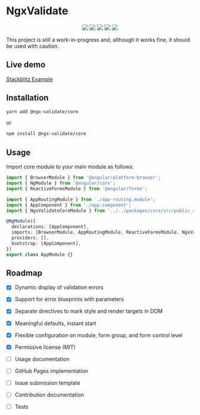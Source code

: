# NgxValidate

<p align="center">
  <img src="https://travis-ci.org/ng-turkey/ngx-validate.svg?branch=master"/>
  <a href="https://codeclimate.com/github/ng-turkey/ngx-validate/maintainability"><img src="https://api.codeclimate.com/v1/badges/1e3e683f0e67e72d7066/maintainability" /></a>
  <a href="https://codeclimate.com/github/ng-turkey/ngx-validate/test_coverage"><img src="https://api.codeclimate.com/v1/badges/1e3e683f0e67e72d7066/test_coverage" /></a>
  <img src="https://img.shields.io/github/license/ng-turkey/ngx-validate.svg" />
  <a href="https://twitter.com/ngTurkiye"><img src="https://img.shields.io/twitter/follow/ngTurkiye.svg?label=Follow"/></a>
</p>

This project is still a work-in-progress and, although it works fine, it should be used with caution.

## Live demo

[Stackblitz Example](https://stackblitz.com/edit/ngx-validate)

## Installation
```bash
yarn add @ngx-validate/core
```
or
```bash
npm install @ngx-validate/core
```

## Usage
Import core module to your main module as follows:

```typescript
import { BrowserModule } from '@angular/platform-browser';
import { NgModule } from '@angular/core';
import { ReactiveFormsModule } from '@angular/forms';

import { AppRoutingModule } from './app-routing.module';
import { AppComponent } from './app.component';
import { NgxValidateCoreModule } from '../../packages/core/src/public_api';

@NgModule({
  declarations: [AppComponent],
  imports: [BrowserModule, AppRoutingModule, ReactiveFormsModule, NgxValidateCoreModule.forRoot()],
  providers: [],
  bootstrap: [AppComponent],
})
export class AppModule {}

``` 
## Roadmap

- [x] Dynamic display of validation errors

- [x] Support for error blueprints with parameters

- [x] Separate directives to mark style and render targets in DOM

- [x] Meaningful defaults, instant start

- [x] Flexible configuration on module, form group, and form control level

- [x] Permissive license (MIT)

- [ ] Usage documentation

- [ ] GitHub Pages implementation

- [ ] Issue submission template

- [ ] Contribution documentation

- [ ] Tests

